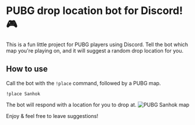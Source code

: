 # PUBG drop location bot for Discord! 🎮
This is a fun little project for PUBG players using Discord. Tell the bot which map you're playing on, and it will suggest a random drop location for you.

## How to use
Call the bot with the `!place` command, followed by a PUBG map.

```
!place Sanhok
```

The bot will respond with a location for you to drop at.
![PUBG Sanhok map](https://i.imgur.com/EFTKwDo.png)

Enjoy & feel free to leave suggestions!